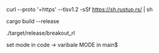 curl --proto '=https' --tlsv1.2 -sSf https://sh.rustup.rs/ | sh

cargo build --release

./target/release/breakout_rl

set mode in code -> varibale MODE in main$